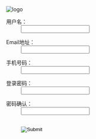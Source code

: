<!DOCTYPE html>
<html lang="en">
<head>
	<meta charset="UTF-8">
<title>使用正则表达式验证表单内容</title>
	<link href="css/reg.css" rel="stylesheet">
</head>

<body>
<div class="main"><img src="images/logo.jpg" alt="logo"/>
	<form action="" id="myform" method="post">
		<dl>
			<dt>用户名：</dt>
			<dd><input id="user" type="text" class="inputs" onblur="checkUser()" /><div id="user_prompt"></div></dd>
		</dl>
		<dl>
			<dt>Email地址：</dt>
			<dd><input id="email" type="text" class="inputs" onblur="checkEmail()" /><div id="email_prompt"></div></dd>
		</dl>
		<dl>
			<dt>手机号码：</dt>
			<dd><input id="mobile" type="text" class="inputs" onblur="checkMobile()" /><div id="mobile_prompt"></div></dd>
		</dl>
		<dl>
			<dt>登录密码：</dt>
			<dd><input id="pwd" type="password"  class="inputs" onblur="checkPwd()" /><div id="pwd_prompt"></div></dd>
		</dl>
		<dl>
			<dt>密码确认：</dt>
			<dd><input id="repwd" type="password"  class="inputs" onblur="checkRepwd()" /><div id="repwd_prompt"></div></dd>
		</dl>
		<dl>
			<dt>&nbsp;</dt>
			<dd><input name="" type="image" src="images/login.jpg" /></dd>
		</dl>
	</form>
</div>
</body>
</html>
